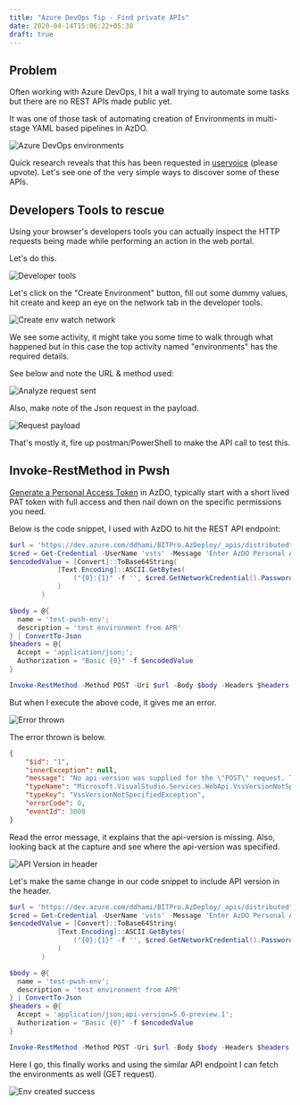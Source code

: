 ```yaml
---
title: "Azure DevOps Tip - Find private APIs"
date: 2020-04-14T15:06:22+05:30
draft: true
---
```


## Problem

Often working with Azure DevOps, I hit a wall trying to automate some tasks but
there are no REST APIs made public yet.

It was one of those task of automating creation of Environments in multi-stage
YAML based pipelines in AzDO.

![Azure DevOps environments](/static/002/env.png)

Quick research reveals that this has been requested in [uservoice](https://developercommunity.visualstudio.com/content/problem/820737/rest-apis-for-environments-and-its-resources-multi.html) (please upvote).
Let's see one of the very simple ways to discover some of these APIs.

## Developers Tools to rescue

Using your browser's developers tools you can actually inspect the HTTP requests
being made while performing an action in the web portal.

Let's do this.

![Developer tools](/static/002/devnetwork.png)

Let's click on the "Create Environment" button, fill out some dummy values,
hit create and keep an eye on the network tab in the developer tools.

![Create env watch network](/static/002/envcreatenetwork.png)

We see some activity, it might take you some time to walk through what happened but in this case the top activity named "environments" has the required details.

See below and note the URL & method used:

![Analyze request sent](/static/002/analyzerequest.png)

Also, make note of the Json request in the payload.

![Request payload](/static/002/requestpayload.png)

That's mostly it, fire up postman/PowerShell to make the API call to test this.

## Invoke-RestMethod in Pwsh

[Generate a Personal Access Token](https://docs.microsoft.com/en-us/azure/devops/organizations/accounts/use-personal-access-tokens-to-authenticate?view=azure-devops&tabs=preview-page) in AzDO, typically start with a short lived PAT token with full access and then nail down on the specific permissions you need.

Below is the code snippet, I used with AzDO to hit the REST API endpoint:

```powershell
$url = 'https://dev.azure.com/ddhami/BITPro.AzDeploy/_apis/distributedtask/environments'
$cred = Get-Credential -UserName 'vsts' -Message 'Enter AzDO Personal Access Token with privs to create env'
$encodedValue = [Convert]::ToBase64String(
            [Text.Encoding]::ASCII.GetBytes(
                ("{0}:{1}" -f '', $cred.GetNetworkCredential().Password)
            )
        )

$body = @{
  name = 'test-pwsh-env';
  description = 'test environment from APR'
} | ConvertTo-Json
$headers = @{
  Accept = 'application/json;';
  Authorization = "Basic {0}" -f $encodedValue
}

Invoke-RestMethod -Method POST -Uri $url -Body $body -Headers $headers -ContentType 'application/json'
```

But when I execute the above code, it gives me an error.

![Error thrown](/static/002/pwsherror.png)

The error thrown is below.

```json
{
    "$id": "1",
    "innerException": null,
    "message": "No api-version was supplied for the \"POST\" request. The version must be supplied either as part of the Accept header (e.g. \"application/json; api-version=1.0\") or as a query parameter (e.g. \"?api-version=1.0\").",
    "typeName": "Microsoft.VisualStudio.Services.WebApi.VssVersionNotSpecifiedException, Microsoft.VisualStudio.Services.WebApi",
    "typeKey": "VssVersionNotSpecifiedException",
    "errorCode": 0,
    "eventId": 3000
}
```

Read the error message, it explains that the api-version is missing. Also, looking back at the capture and see where the api-version was specified.

![API Version in header](/static/002/apiversion.png)

Let's make the same change in our code snippet to include API version in the
header.

```powershell
$url = 'https://dev.azure.com/ddhami/BITPro.AzDeploy/_apis/distributedtask/environments'
$cred = Get-Credential -UserName 'vsts' -Message 'Enter AzDO Personal Access Token with privs to create env'
$encodedValue = [Convert]::ToBase64String(
            [Text.Encoding]::ASCII.GetBytes(
                ("{0}:{1}" -f '', $cred.GetNetworkCredential().Password)
            )
        )

$body = @{
  name = 'test-pwsh-env';
  description = 'test environment from APR'
} | ConvertTo-Json
$headers = @{
  Accept = 'application/json;api-version=5.0-preview.1';
  Authorization = "Basic {0}" -f $encodedValue
}

Invoke-RestMethod -Method POST -Uri $url -Body $body -Headers $headers -ContentType = 'application/json'
```

Here I go, this finally works and using the similar API endpoint I can fetch the environments as well (GET request).

![Env created success](/static/002/envsuccess.png)